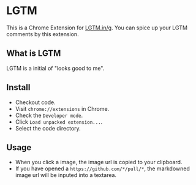 # LGTM

This is a Chrome Extension for [LGTM.in/g](http://www.lgtm.in/).
You can spice up your LGTM comments by this extension.

## What is LGTM

LGTM is a initial of "looks good to me".

## Install

- Checkout code.
- Visit `chrome://extensions` in Chrome.
- Check the `Developer mode`.
- Click `Load unpacked extension...`.
- Select the code directory.

## Usage

- When you click a image, the image url is copied to your clipboard.
- If you have opened a `https://github.com/*/pull/*`, the markdowned image url will be inputed into a textarea.

